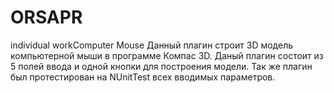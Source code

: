# ORSAPR
individual workComputer Mouse
Данный плагин строит 3D модель компьютерной мыши в программе Компас 3D.
Даный плагин состоит из 5 полей ввода и одной кнопки для построения модели.
Так же плагин был протестирован на NUnitTest всех вводимых параметров.